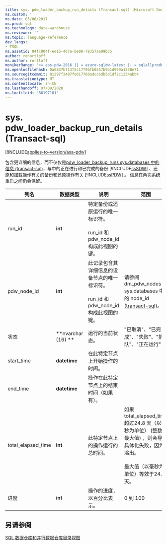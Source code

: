 ```yaml
---
title: sys. pdw_loader_backup_run_details (Transact-sql) |Microsoft Docs
ms.custom: ''
ms.date: 03/06/2017
ms.prod: sql
ms.technology: data-warehouse
ms.reviewer: ''
ms.topic: language-reference
dev_langs:
- TSQL
ms.assetid: 04fc004f-ee15-4d7a-be08-78357aa99b55
author: ronortloff
ms.author: rortloff
monikerRange: '>= aps-pdw-2016 || = azure-sqldw-latest || = sqlallproducts-allversions'
ms.openlocfilehash: 0a0837b713f5c17f9bfb0357b9b1d999a1338e71
ms.sourcegitcommit: 01297f2487fe017760adcc6db5d1df2c1234abb4
ms.translationtype: MT
ms.contentlocale: zh-CN
ms.lasthandoff: 07/09/2020
ms.locfileid: "86197181"
---
```

# <a name="syspdw_loader_backup_run_details-transact-sql"></a>sys. pdw_loader_backup_run_details (Transact-sql) 
[!INCLUDE[applies-to-version/asa-pdw](../../includes/applies-to-version/asa-pdw.md)]

  包含更详细的信息，而不仅仅是[pdw_loader_backup_runs sys.databases 中的信息 &#40;transact-sql&#41;](../../relational-databases/system-catalog-views/sys-pdw-loader-backup-runs-transact-sql.md)，与中的正在进行和已完成的备份 [!INCLUDE[ssSDW](../../includes/sssdw-md.md)] 、还原和加载操作有关的备份和还原操作有关 [!INCLUDE[ssPDW](../../includes/sspdw-md.md)] 。 信息在两次系统重启之间仍会保留。  
  
|列名|数据类型|说明|范围|  
|-----------------|---------------|-----------------|-----------|  
|run_id|**int**|特定备份或还原运行的唯一标识符。<br /><br /> run_id 和 pdw_node_id 构成此视图的键。||  
|pdw_node_id|**int**|此记录包含其详细信息的设备节点的唯一标识符。<br /><br /> run_id 和 pdw_node_id 构成此视图的键。|请参阅 dm_pdw_nodes sys.databases 中的 node_id [&#40;transact-sql&#41;](../../relational-databases/system-dynamic-management-views/sys-dm-pdw-nodes-transact-sql.md)。|  
|状态|**nvarchar (16) **|运行的当前状态。|"已取消"、"已完成"、"失败"、"排队"、"正在运行"|  
|start_time|**datetime**|在此特定节点上开始操作的时间。||  
|end_time|**datetime**|操作在此特定节点上的结束时间（如果有）。||  
|total_elapsed_time|**int**|此特定节点上的操作运行的总时间。|如果 total_elapsed_time 超过24.8 天（以毫秒为单位） (整数的最大值) ，则会导致具体化失败，因为溢出。<br /><br /> 最大值（以毫秒为单位）等效于24.8 天。|  
|进度|**int**|操作的进度，以百分比表示。|0 到 100|  
  
## <a name="see-also"></a>另请参阅  
 [SQL 数据仓库和并行数据仓库目录视图](../../relational-databases/system-catalog-views/sql-data-warehouse-and-parallel-data-warehouse-catalog-views.md)  
  
  
